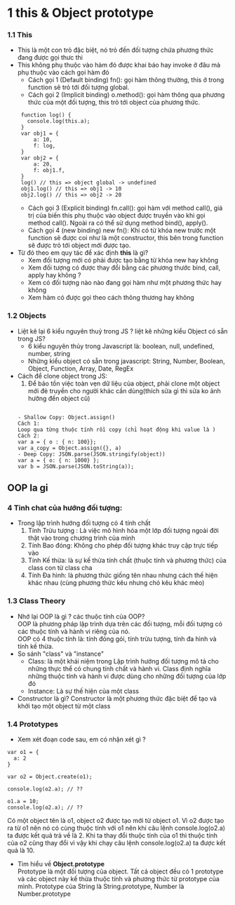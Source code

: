 # 1 this & Object prototype
### 1.1 This
* This là một con trỏ đặc biệt, nó trỏ đến đối tượng chứa phương thức đang
được gọi thưc thi
* This không phụ thuộc vào hàm đó được khai báo hay invoke ở đâu mà
phụ thuộc vào cách gọi hàm đó
  - Cách gọi 1 (Default binding) fn(): gọi hàm thông thường, this ở trong function sẽ trỏ tới đối tượng global.
  - Cách gọi 2 (Implicit binding) o.method(): gọi hàm thông qua phương thức của một đối tượng, this trỏ tới object của phương thức.
   ```
    function log() {
      console.log(this.a);
    }
    var obj1 = {
        a: 10,
        f: log,
    }
    var obj2 = {
        a: 20,
        f: obj1.f,
    }
    log() // this => object global -> undefined
    obj1.log() // this => obj1 -> 10
    obj2.log() // this => obj2 -> 20
    ```
  - Cách gọi 3 (Explicit binding) fn.call(): gọi hàm với method call(), giá trị của biến this phụ thuộc vào object được truyền vào khi gọi method call(). Ngoài ra có thể sử dụng method bind(), apply().
  - Cách gọi 4 (new binding) new fn(): Khi có từ khóa new trước một function sẽ được coi như là một constructor, this bên trong function sẽ được trỏ tới object mới được tạo.
* Từ đó theo em quy tác để xác định **this** là gì?
   - Xem đối tượng mới có phải được tạo bằng từ khóa new hay không
   - Xem đối tượng có được thay đổi bằng các phương thước bind, call, apply hay không ?
   - Xem có đối tượng nào nào đang gọi hàm như một phương thức hay không
   - Xem hàm có được gọi theo cách thông thương hay không


### 1.2 Objects
* Liệt kê lại 6 kiểu nguyên thuỷ trong JS ? liệt kê những kiểu Object có sẵn trong JS?<br>
  - 6 kiểu nguyên thủy trong Javascript là: boolean, null, undefined, number, string
  - Những kiểu object có sẵn trong javascript: String, Number, Boolean, Object, Function, Array, Date, RegEx
* Cách để clone object trong JS:
    1. Để bảo tồn việc toàn vẹn dữ liệu của object, phải clone một object mới đẻ truyền cho người khác cần dùng(thích sửa gì thì sửa ko ảnh hưởng đến object cũ)
    ```

    - Shallow Copy: Object.assign()
    Cách 1:
    Loop qua từng thuộc tính rồi copy (chỉ hoạt động khi value là )
    Cách 2:
    var a = { o : { n: 100}};
    var a_copy = Object.assign({}, a)
    - Deep Copy: JSON.parse(JSON.stringify(object))
    var a = { o: { n: 1000} };
    var b = JSON.parse(JSON.toString(a));
    ```

## OOP la gi
###
### 4 Tinh chat của hướng đối tượng:
* Trong lập trình hướng đối tượng có 4 tính chất
    1. Tính Trừu tượng : Là việc mô hình hóa một lớp đối tượng ngoài đời thật vào
    trong chương trình của mình
    2. Tính Bao đóng: Không cho phép đối tượng khác truy cập trực tiếp vào
    3. Tính Kế thừa: là sự kế thừa tính chất (thuộc tính và phương thức) của class con từ class cha
    4. Tính Đa hình: là phương thức giống tên nhau nhưng cách thế hiện khác nhau (cùng phương thức kêu nhưng chó kêu khác mèo)
### 1.3 Class Theory
* Nhớ lại OOP là gì ? các thuộc tính của OOP?<br>
  OOP là phương pháp lập trình dựa trên các đối tượng, mỗi đối tượng có các thuộc tính và hành vi riêng của nó.<br>
  OOP có 4 thuộc tính là: tính đóng gói, tính trừu tượng, tính đa hình và tính kế thừa.
* So sánh "class" và "instance"
    - Class: là một khái niệm trong Lập trình hướng đối tượng mô tả cho những thực thể có chung tính chất và hành vi. Class định nghĩa những thuộc tính và hành vi được dùng cho những đối tượng của lớp đó
    - Instance: Là sự thế hiện của một class
* Constructor là gì?
  Constructor là một phương thức đặc biệt để tạo và khởi tạo một object từ một class
### 1.4 Prototypes
* Xem xét đoạn code sau, em có nhận xét gì ?
```
var o1 = {
  a: 2
}

var o2 = Object.create(o1);

console.log(o2.a); // ??

o1.a = 10;
console.log(o2.a); // ??
```
Có một object tên là o1, object o2 được tạo mới từ object o1.  Vì o2 được tạo ra từ o1 nên nó có cùng thuộc tính với o1 nên khi câu lệnh
console.log(o2.a) ta được kết quả trả về là 2. Khi ta thay đổi thuộc tính của o1 thì thuộc tính của o2 cũng thay đổi vì vậy khi chạy câu lệnh console.log(o2.a) ta được kết quả là 10.
* Tìm hiểu về **Object.prototype**<br>
Prototype là một đối tượng của object. Tất cả object đều có 1 prototype  và các object này kế thừa thuộc tính và phương thức từ prototype của mình. Prototype của String là String.prototype, Number là Number.prototype
